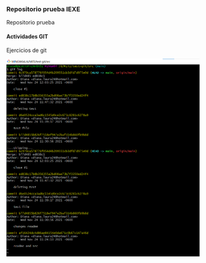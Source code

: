 ### Repositorio prueba IEXE

Repositorio prueba 

 #### Actividades GIT
 
 Ejercicios de git

![](https://github.com/dianapajonarest/master/blob/main/gitlog.png)